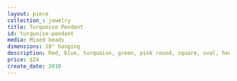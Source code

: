 ```yaml
---
layout: piece
collection_: jewelry
title: Turquoise Pendant
id: turquoise-pendant
media: Mixed beads
dimensions: 10" hanging
description: Red, blue, turquoise, green, pink round, square, oval, heart shaped beads with  gold spacers and red button clasp.
price: $24
create_date: 2010
---
```


